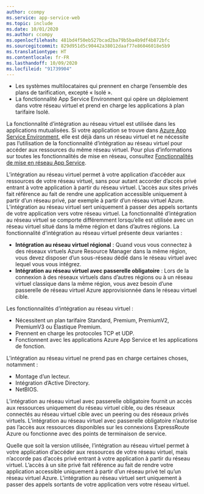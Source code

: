```yaml
---
author: ccompy
ms.service: app-service-web
ms.topic: include
ms.date: 10/01/2020
ms.author: ccompy
ms.openlocfilehash: 481bd4f50eb527bcad2ba79b5ba4b9df4b872bfc
ms.sourcegitcommit: 829d951d5c90442a38012daaf77e86046018e5b9
ms.translationtype: HT
ms.contentlocale: fr-FR
ms.lasthandoff: 10/09/2020
ms.locfileid: "91739904"
---
```

* Les systèmes multilocataires qui prennent en charge l’ensemble des plans de tarification, excepté « Isolé ».
* La fonctionnalité App Service Environment qui opère un déploiement dans votre réseau virtuel et prend en charge les applications à plan tarifaire Isolé.

La fonctionnalité d’intégration au réseau virtuel est utilisée dans les applications mutualisées. Si votre application se trouve dans [Azure App Service Environment][ASEintro], elle est déjà dans un réseau virtuel et ne nécessite pas l’utilisation de la fonctionnalité d’intégration au réseau virtuel pour accéder aux ressources du même réseau virtuel. Pour plus d’informations sur toutes les fonctionnalités de mise en réseau, consultez [Fonctionnalités de mise en réseau App Service][Networkingfeatures].

L’intégration au réseau virtuel permet à votre application d’accéder aux ressources de votre réseau virtuel, sans pour autant accorder d’accès privé entrant à votre application à partir du réseau virtuel. L’accès aux sites privés fait référence au fait de rendre une application accessible uniquement à partir d’un réseau privé, par exemple à partir d’un réseau virtuel Azure. L’intégration au réseau virtuel sert uniquement à passer des appels sortants de votre application vers votre réseau virtuel. La fonctionnalité d’intégration au réseau virtuel se comporte différemment lorsqu’elle est utilisée avec un réseau virtuel situé dans la même région et dans d’autres régions. La fonctionnalité d’intégration au réseau virtuel présente deux variantes :

* **Intégration au réseau virtuel régional** : Quand vous vous connectez à des réseaux virtuels Azure Resource Manager dans la même région, vous devez disposer d’un sous-réseau dédié dans le réseau virtuel avec lequel vous vous intégrez.
* **Intégration au réseau virtuel avec passerelle obligatoire** : Lors de la connexion à des réseaux virtuels dans d’autres régions ou à un réseau virtuel classique dans la même région, vous avez besoin d’une passerelle de réseau virtuel Azure approvisionnée dans le réseau virtuel cible.

Les fonctionnalités d’intégration au réseau virtuel :

* Nécessitent un plan tarifaire Standard, Premium, PremiumV2, PremiumV3 ou Élastique Premium.
* Prennent en charge les protocoles TCP et UDP.
* Fonctionnent avec les applications Azure App Service et les applications de fonction.

L’intégration au réseau virtuel ne prend pas en charge certaines choses, notamment :

* Montage d’un lecteur.
* Intégration d’Active Directory.
* NetBIOS.

L’intégration au réseau virtuel avec passerelle obligatoire fournit un accès aux ressources uniquement du réseau virtuel cible, ou des réseaux connectés au réseau virtuel cible avec un peering ou des réseaux privés virtuels. L’intégration au réseau virtuel avec passerelle obligatoire n’autorise pas l’accès aux ressources disponibles sur les connexions ExpressRoute Azure ou fonctionne avec des points de terminaison de service.

Quelle que soit la version utilisée, l’intégration au réseau virtuel permet à votre application d’accéder aux ressources de votre réseau virtuel, mais n’accorde pas d’accès privé entrant à votre application à partir du réseau virtuel. L’accès à un site privé fait référence au fait de rendre votre application accessible uniquement à partir d’un réseau privé tel qu’un réseau virtuel Azure. L'intégration au réseau virtuel sert uniquement à passer des appels sortants de votre application vers votre réseau virtuel.

<!--Links-->
[ASEintro]: https://docs.microsoft.com/azure/app-service/environment/intro
[Networkingfeatures]: https://docs.microsoft.com/azure/app-service/networking-features
